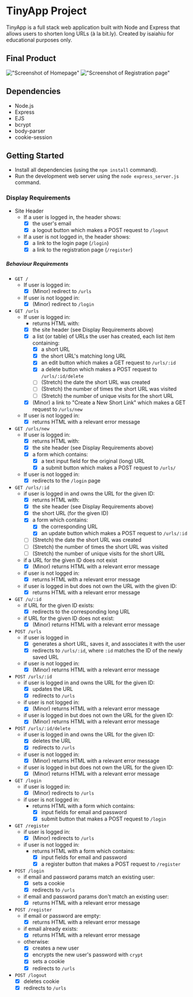 # TinyApp Project

TinyApp is a full stack web application built with Node and Express that allows users to shorten long URLs (à la bit.ly).
Created by isaiahiu for educational purposes only.

## Final Product

!["Screenshot of Homepage"](https://github.com/isaiahiu/tinyapp/blob/master/docs/urls-page.png?raw=true)
!["Screenshot of Registration page"](https://github.com/isaiahiu/tinyapp/blob/master/docs/register-page.png?raw=true)

## Dependencies

- Node.js
- Express
- EJS
- bcrypt
- body-parser
- cookie-session

## Getting Started

- Install all dependencies (using the `npm install` command).
- Run the development web server using the `node express_server.js` command.

### Display Requirements

- Site Header
  - If a user is logged in, the header shows:
    - [x] the user's email
    - [x] a logout button which makes a POST request to `/logout`
  - If a user is not logged in, the header shows:
    - [x] a link to the login page (`/login`)
    - [x] a link to the registration page (`/register`)

##### Behaviour Requirements

- `GET /`
  - If user is logged in:
    - [x] (Minor) redirect to `/urls`
  - If user is not logged in:
    - [x] (Minor) redirect to `/login`
- `GET /urls`
  - If user is logged in:
    - returns HTML with:
    - [x] the site header (see Display Requirements above)
    - [x] a list (or table) of URLs the user has created, each list item containing:
      - [x] a short URL
      - [x] the short URL's matching long URL
      - [x] an edit button which makes a GET request to `/urls/:id`
      - [x] a delete button which makes a POST request to `/urls/:id/delete`
      - [ ] (Stretch) the date the short URL was created
      - [ ] (Stretch) the number of times the short URL was visited
      - [ ] (Stretch) the number of unique visits for the short URL
    - [x] (Minor) a link to "Create a New Short Link" which makes a GET request to `/urls/new`
  - If user is not logged in:
    - [x] returns HTML with a relevant error message
- `GET /urls/new`
  - If user is logged in:
    - [x] returns HTML with:
    - [x] the site header (see Display Requirements above)
    - [x] a form which contains:
      - [x] a text input field for the original (long) URL
      - [x] a submit button which makes a POST request to `/urls/`
  - If user is not logged in:
    - [x] redirects to the `/login` page
- `GET /urls/:id`
  - if user is logged in and owns the URL for the given ID:
    - [x] returns HTML with:
    - [x] the site header (see Display Requirements above)
    - [x] the short URL (for the given ID)
    - [x] a form which contains:
      - [x] the corresponding URL
      - [x] an update button which makes a POST request to `/urls/:id`
    - [ ] (Stretch) the date the short URL was created
    - [ ] (Stretch) the number of times the short URL was visited
    - [ ] (Stretch) the number of unique visits for the short URL
  - if a URL for the given ID does not exist
    - [x] (Minor) returns HTML with a relevant error message
  - if user is not logged in:
    - [x] returns HTML with a relevant error message
  - if user is logged in but does not own the URL with the given ID:
    - [x] returns HTML with a relevant error message
- `GET /u/:id`
  - if URL for the given ID exists:
    - [x] redirects to the corresponding long URL
  - if URL for the given ID does not exist:
    - [x] (Minor) returns HTML with a relevant error message
- `POST /urls`
  - if user is logged in
    - [x] generates a short URL, saves it, and associates it with the user
    - [x] redirects to `/urls/:id`, where `:id` matches the ID of the newly saved URL
  - if user is not logged in:
    - [x] (Minor) returns HTML with a relevant error message
- `POST /urls/:id`
  - if user is logged in and owns the URL for the given ID:
    - [x] updates the URL
    - [x] redirects to `/urls`
  - if user is not logged in:
    - [x] (Minor) returns HTML with a relevant error message
  - if user is logged in but does not own the URL for the given ID:
    - [x] (Minor) returns HTML with a relevant error message
- `POST /urls/:id/delete`
  - if user is logged in and owns the URL for the given ID:
    - [x] deletes the URL
    - [x] redirects to `/urls`
  - if user is not logged in:
    - [x] (Minor) returns HTML with a relevant error message
  - if user is logged in but does not own the URL for the given ID:
    - [x] (Minor) returns HTML with a relevant error message
- `GET /login`
  - if user is logged in:
    - [x] (Minor) redirects to `/urls`
  - if user is not logged in:
    - returns HTML with a form which contains:
      - [x] input fields for email and password
      - [x] submit button that makes a POST request to `/login`
- `GET /register`
  - if user is logged in:
    - [x] (Minor) redirects to `/urls`
  - if user is not logged in:
    - returns HTML with a form which contains:
      - [x] input fields for email and password
      - [x] a register button that makes a POST request to `/register`
- `POST /login`
  - if email and password params match an existing user:
    - [x] sets a cookie
    - [x] redirects to `/urls`
  - if email and password params don't match an existing user:
    - [x] returns HTML with a relevant error message
- `POST /register`
  - if email or password are empty:
    - [x] returns HTML with a relevant error message
  - if email already exists:
    - [x] returns HTML with a relevant error message
  - otherwise:
    - [x] creates a new user
    - [x] encrypts the new user's password with `crypt`
    - [x] sets a cookie
    - [x] redirects to `/urls`
- `POST /logout`
  - [x] deletes cookie
  - [x] redirects to `/urls`

